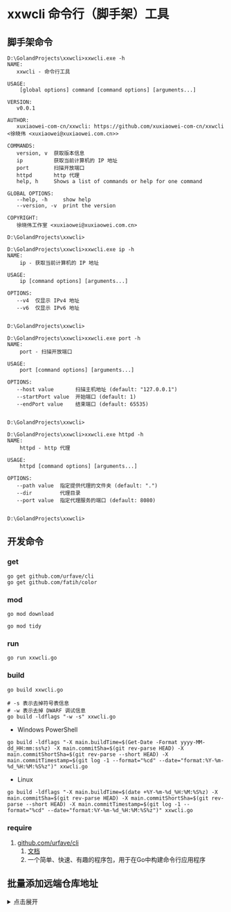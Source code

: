 # xxwcli 命令行（脚手架）工具

## 脚手架命令

```shell
D:\GolandProjects\xxwcli>xxwcli.exe -h
NAME:
   xxwcli - 命令行工具

USAGE:
    [global options] command [command options] [arguments...]

VERSION:
   v0.0.1

AUTHOR:
   xuxiaowei-com-cn/xxwcli: https://github.com/xuxiaowei-com-cn/xxwcli <徐晓伟 <xuxiaowei@xuxiaowei.com.cn>>

COMMANDS:
   version, v  获取版本信息
   ip          获取当前计算机的 IP 地址
   port        扫描开放端口
   httpd       http 代理
   help, h     Shows a list of commands or help for one command

GLOBAL OPTIONS:
   --help, -h     show help
   --version, -v  print the version

COPYRIGHT:
   徐晓伟工作室 <xuxiaowei@xuxiaowei.com.cn>

D:\GolandProjects\xxwcli>
```

```shell
D:\GolandProjects\xxwcli>xxwcli.exe ip -h
NAME:
    ip - 获取当前计算机的 IP 地址

USAGE:
    ip [command options] [arguments...]

OPTIONS:
   --v4  仅显示 IPv4 地址
   --v6  仅显示 IPv6 地址


D:\GolandProjects\xxwcli>
```

```shell
D:\GolandProjects\xxwcli>xxwcli.exe port -h
NAME:
    port - 扫描开放端口

USAGE:
    port [command options] [arguments...]

OPTIONS:
   --host value       扫描主机地址 (default: "127.0.0.1")
   --startPort value  开始端口 (default: 1)
   --endPort value    结束端口 (default: 65535)


D:\GolandProjects\xxwcli>
```

```shell
D:\GolandProjects\xxwcli>xxwcli.exe httpd -h
NAME:
    httpd - http 代理

USAGE:
    httpd [command options] [arguments...]

OPTIONS:
   --path value  指定提供代理的文件夹 (default: ".")
   --dir         代理目录
   --port value  指定代理服务的端口 (default: 8080)


D:\GolandProjects\xxwcli>
```

## 开发命令

### get

```shell
go get github.com/urfave/cli
go get github.com/fatih/color
```

### mod

```shell
go mod download
```

```shell
go mod tidy
```

### run

```shell
go run xxwcli.go
```

### build

```shell
go build xxwcli.go
```

```shell
# -s 表示去掉符号表信息
# -w 表示去掉 DWARF 调试信息
go build -ldflags "-w -s" xxwcli.go
```

- Windows PowerShell

```shell
go build -ldflags "-X main.buildTime=$(Get-Date -Format yyyy-MM-dd_HH:mm:ss%z) -X main.commitSha=$(git rev-parse HEAD) -X main.commitShortSha=$(git rev-parse --short HEAD) -X main.commitTimestamp=$(git log -1 --format="%cd" --date="format:%Y-%m-%d_%H:%M:%S%z")" xxwcli.go
```

- Linux

```shell
go build -ldflags "-X main.buildTime=$(date +%Y-%m-%d_%H:%M:%S%z) -X main.commitSha=$(git rev-parse HEAD) -X main.commitShortSha=$(git rev-parse --short HEAD) -X main.commitTimestamp=$(git log -1 --format="%cd" --date="format:%Y-%m-%d_%H:%M:%S%z")" xxwcli.go
```

### require

1. [github.com/urfave/cli](https://github.com/urfave/cli)
    1. [文档](https://cli.urfave.org)
    2. 一个简单、快速、有趣的程序包，用于在Go中构建命令行应用程序

## 批量添加远端仓库地址

<details>
<summary>点击展开</summary>
git remote add gitee https://gitee.com/xuxiaowei-com-cn/xxwcli.git

git remote add gitlab https://gitlab.com/xuxiaowei-com-cn/xxwcli.git

git remote add jihulab https://jihulab.com/xuxiaowei-com-cn/xxwcli.git

git remote add github https://github.com/xuxiaowei-com-cn/xxwcli.git

git remote add gitcode https://gitcode.net/xuxiaowei-com-cn/xxwcli.git

git remote add gitlink https://gitlink.org.cn/xuxiaowei-com-cn/xxwcli.git
</details>
